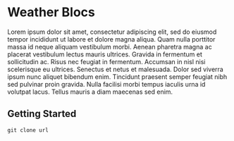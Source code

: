 # Weather Blocs
Lorem ipsum dolor sit amet, consectetur adipiscing elit, sed do eiusmod tempor incididunt ut labore et dolore magna aliqua. Quam nulla porttitor massa id neque aliquam vestibulum morbi. Aenean pharetra magna ac placerat vestibulum lectus mauris ultrices. Gravida in fermentum et sollicitudin ac. Risus nec feugiat in fermentum. Accumsan in nisl nisi scelerisque eu ultrices. Senectus et netus et malesuada. Dolor sed viverra ipsum nunc aliquet bibendum enim. Tincidunt praesent semper feugiat nibh sed pulvinar proin gravida. Nulla facilisi morbi tempus iaculis urna id volutpat lacus. Tellus mauris a diam maecenas sed enim.

## Getting Started
`git clone url`